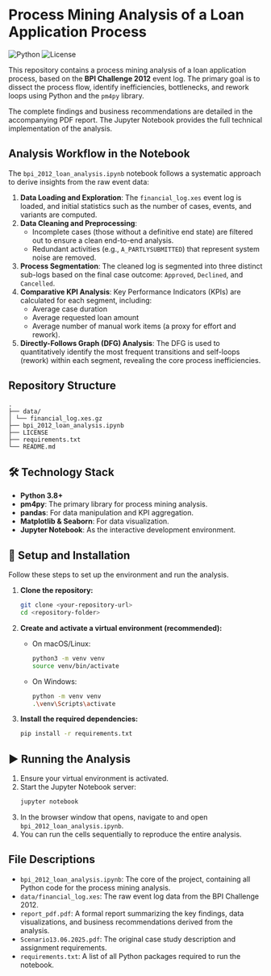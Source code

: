 # Process Mining Analysis of a Loan Application Process

![Python](https://img.shields.io/badge/python-3.8+-blue.svg)
![License](https://img.shields.io/badge/license-MIT-green.svg)

This repository contains a process mining analysis of a loan application process, based on the **BPI Challenge 2012** event log. The primary goal is to dissect the process flow, identify inefficiencies, bottlenecks, and rework loops using Python and the `pm4py` library.

The complete findings and business recommendations are detailed in the accompanying PDF report. The Jupyter Notebook provides the full technical implementation of the analysis.

## Analysis Workflow in the Notebook

The `bpi_2012_loan_analysis.ipynb` notebook follows a systematic approach to derive insights from the raw event data:

1.  **Data Loading and Exploration**: The `financial_log.xes` event log is loaded, and initial statistics such as the number of cases, events, and variants are computed.
2.  **Data Cleaning and Preprocessing**:
    -   Incomplete cases (those without a definitive end state) are filtered out to ensure a clean end-to-end analysis.
    -   Redundant activities (e.g., `A_PARTLYSUBMITTED`) that represent system noise are removed.
3.  **Process Segmentation**: The cleaned log is segmented into three distinct sub-logs based on the final case outcome: `Approved`, `Declined`, and `Cancelled`.
4.  **Comparative KPI Analysis**: Key Performance Indicators (KPIs) are calculated for each segment, including:
    -   Average case duration
    -   Average requested loan amount
    -   Average number of manual work items (a proxy for effort and rework).
5.  **Directly-Follows Graph (DFG) Analysis**: The DFG is used to quantitatively identify the most frequent transitions and self-loops (rework) within each segment, revealing the core process inefficiencies.

## Repository Structure
```
.
├── data/
│ └── financial_log.xes.gz
├── bpi_2012_loan_analysis.ipynb
├── LICENSE
├── requirements.txt
└── README.md
```


## 🛠️ Technology Stack

-   **Python 3.8+**
-   **pm4py**: The primary library for process mining analysis.
-   **pandas**: For data manipulation and KPI aggregation.
-   **Matplotlib & Seaborn**: For data visualization.
-   **Jupyter Notebook**: As the interactive development environment.

## 🚀 Setup and Installation

Follow these steps to set up the environment and run the analysis.

1.  **Clone the repository:**
    ```bash
    git clone <your-repository-url>
    cd <repository-folder>
    ```

2.  **Create and activate a virtual environment (recommended):**

    *   On macOS/Linux:
        ```bash
        python3 -m venv venv
        source venv/bin/activate
        ```

    *   On Windows:
        ```bash
        python -m venv venv
        .\venv\Scripts\activate
        ```

3.  **Install the required dependencies:**
    ```bash
    pip install -r requirements.txt
    ```

## ▶️ Running the Analysis

1.  Ensure your virtual environment is activated.
2.  Start the Jupyter Notebook server:
    ```bash
    jupyter notebook
    ```
3.  In the browser window that opens, navigate to and open `bpi_2012_loan_analysis.ipynb`.
4.  You can run the cells sequentially to reproduce the entire analysis.

## File Descriptions

-   `bpi_2012_loan_analysis.ipynb`: The core of the project, containing all Python code for the process mining analysis.
-   `data/financial_log.xes`: The raw event log data from the BPI Challenge 2012.
-   `report_pdf.pdf`: A formal report summarizing the key findings, data visualizations, and business recommendations derived from the analysis.
-   `Scenario13.06.2025.pdf`: The original case study description and assignment requirements.
-   `requirements.txt`: A list of all Python packages required to run the notebook.
